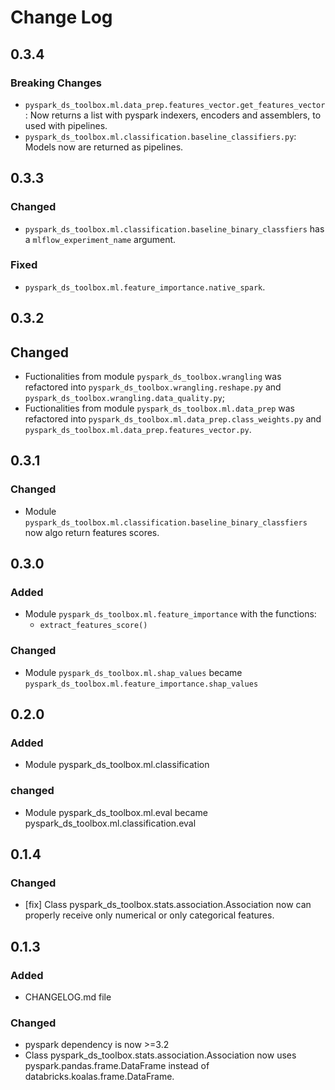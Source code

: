 # Change Log

## 0.3.4

### Breaking Changes

* `pyspark_ds_toolbox.ml.data_prep.features_vector.get_features_vector`: Now returns a list with pyspark indexers, encoders and assemblers, to used with pipelines.
* `pyspark_ds_toolbox.ml.classification.baseline_classifiers.py`: Models now are returned as pipelines.

## 0.3.3

### Changed

* `pyspark_ds_toolbox.ml.classification.baseline_binary_classfiers` has a `mlflow_experiment_name` argument.


### Fixed

* `pyspark_ds_toolbox.ml.feature_importance.native_spark`.

## 0.3.2

## Changed

* Fuctionalities from module `pyspark_ds_toolbox.wrangling` was refactored into `pyspark_ds_toolbox.wrangling.reshape.py` and `pyspark_ds_toolbox.wrangling.data_quality.py`;
* Fuctionalities from module `pyspark_ds_toolbox.ml.data_prep` was refactored into `pyspark_ds_toolbox.ml.data_prep.class_weights.py` and `pyspark_ds_toolbox.ml.data_prep.features_vector.py`.

## 0.3.1

### Changed

* Module `pyspark_ds_toolbox.ml.classification.baseline_binary_classfiers` now algo return features scores.

## 0.3.0

### Added 

* Module `pyspark_ds_toolbox.ml.feature_importance` with the functions:
    * `extract_features_score()`

### Changed

* Module `pyspark_ds_toolbox.ml.shap_values` became `pyspark_ds_toolbox.ml.feature_importance.shap_values`


## 0.2.0

### Added

* Module pyspark_ds_toolbox.ml.classification

### changed

* Module pyspark_ds_toolbox.ml.eval became pyspark_ds_toolbox.ml.classification.eval

## 0.1.4

### Changed

* [fix] Class pyspark_ds_toolbox.stats.association.Association now can properly receive only numerical or only categorical features.


## 0.1.3

### Added

* CHANGELOG.md file

### Changed

* pyspark dependency is now >=3.2
* Class pyspark_ds_toolbox.stats.association.Association now uses pyspark.pandas.frame.DataFrame instead of databricks.koalas.frame.DataFrame.
